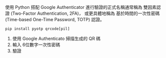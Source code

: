 使用 Python 搭配 Google Authenticator 進行驗證的正式名稱通常稱為 雙因素認證 (Two-Factor Authentication, 2FA)，
或更具體地稱為 基於時間的一次性密碼 (Time-based One-Time Password, TOTP) 認證。


```
pip install pyotp qrcode[pil]
```



1. 使用 Google Authenticato 掃描生成的 QR 碼
2. 輸入 6位數字一次性密碼
3. 驗證
